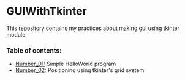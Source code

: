 # GUIWithTkinter
This repository contains my practices about making gui using tkinter module


### Table of contents:
* [Number_01:](/main/number_01.py) Simple HelloWorld program
* [Number_02:](/main/number_02.py) Positioning using tkinter's grid system